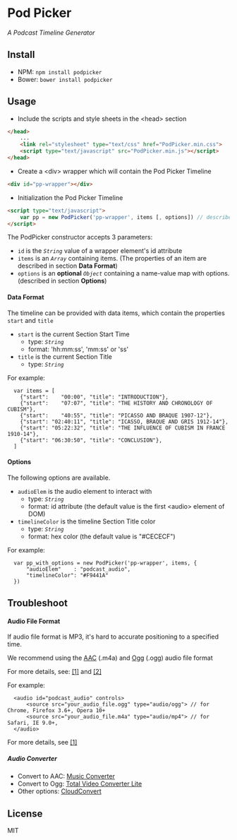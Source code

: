 # Pod Picker

*A Podcast Timeline Generator*

## Install
  - NPM: `npm install podpicker`
  - Bower: `bower install podpicker`

## Usage

- Include the scripts and style sheets in the \<head\> section
```html
</head>
    ...
    <link rel="stylesheet" type="text/css" href="PodPicker.min.css">
    <script type="text/javascript" src="PodPicker.min.js"></script>
</head>
```

- Create a \<div\> wrapper which will contain the Pod Picker Timeline
```html
<div id="pp-wrapper"></div>
```

- Initialization the Pod Picker Timeline
```html
<script type="text/javascript">
    var pp = new PodPicker('pp-wrapper', items [, options]) // described in the following
</script>
```
The PodPicker constructor accepts 3 parameters:
- `id` is the *`String`* value of a wrapper element's id attribute
- `items` is an *`Array`* containing items. (The properties of an item are described in section **Data Format**)
- `options` is an **optional** *`Object`* containing a name-value map with options. (described in section **Options**)

#### Data Format
The timeline can be provided with data items, which contain the properties `start` and `title`
  - `start` is the current Section Start Time
    - type: *`String`*
    - format: 'hh:mm:ss', 'mm:ss' or 'ss'
  - `title` is the current Section Title
    - type: *`String`*

For example:
```
  var items = [
    {"start":    "00:00", "title": "INTRODUCTION"},
    {"start":    "07:07", "title": "THE HISTORY AND CHRONOLOGY OF CUBISM"},
    {"start":    "40:55", "title": "PICASSO AND BRAQUE 1907-12"},
    {"start": "02:40:11", "title": "ICASSO, BRAQUE AND GRIS 1912-14"},
    {"start": "05:22:32", "title": "THE INFLUENCE OF CUBISM IN FRANCE 1910-14"},
    {"start": "06:30:50", "title": "CONCLUSION"},
  ]
```
#### Options
The following options are available.
  - `audioElem` is the audio element to interact with
    - type: *`String`*
    - format: id attribute (the default value is the first \<audio\> element of DOM) 
  - `timelineColor` is the timeline Section Title color
    - type: *`String`*
    - format: hex color (the default value is "#CECECF")

For example:
```
  var pp_with_options = new PodPicker('pp-wrapper', items, {
      "audioElem"    : "podcast_audio",
      "timelineColor": "#F9441A"
  })
```

## Troubleshoot
#### Audio File Format
If audio file format is MP3, it's hard to accurate positioning to a specified time.

We recommend using the [AAC](https://www.wikiwand.com/en/Advanced_Audio_Coding) (.m4a) and [Ogg](https://www.wikiwand.com/en/Ogg) (.ogg) audio file format

For more details, see: [\[1\]](http://forums.codescript.in/javascript/html5-audio-currenttime-attribute-inaccurate-27606.html) and [\[2\]](https://jsfiddle.net/yp3o8cyw/2/)

For example:
```
  <audio id="podcast_audio" controls>
      <source src="your_audio_file.ogg" type="audio/ogg"> // for Chrome, Firefox 3.6+, Opera 10+
      <source src="your_audio_file.m4a" type="audio/mp4"> // for Safari, IE 9.0+, 
  </audio>
```
For more details, see [\[1\]](https://developer.mozilla.org/en-US/docs/Web/HTML/Supported_media_formats#Browser_compatibility)

##### Audio Converter
  - Convert to AAC: [Music Converter](https://itunes.apple.com/cn/app/music-converter/id468990728?l=en&mt=12)
  - Convert to Ogg: [Total Video Converter Lite](https://itunes.apple.com/cn/app/total-video-converter-lite/id520374433?l=en&mt=12)
  - Other options: [CloudConvert](https://cloudconvert.com)

## License
MIT